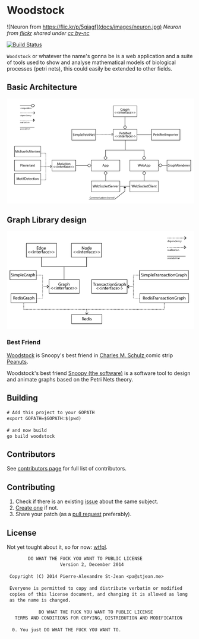 # Woodstock

![Neuron from https://flic.kr/p/5giagf](docs/images/neuron.jpg)
_Neuron from [flickr](https://flic.kr/p/5giagf) shared under [cc by-nc](https://creativecommons.org/licenses/by-nc/2.0/)_

[![Build Status](https://drone.io/github.com/criusmq/woodstock/status.png)](https://drone.io/github.com/criusmq/woodstock/latest)

`Woodstock` or whatever the name's gonna be is a web application and a suite of tools
used to show and analyse mathematical models of biological processes (petri nets), this could easily
be extended to other fields.

## Basic Architecture

![Basic Architecture Design](docs/basicuml.png)

## Graph Library design

![Basic Architecture Design](https://raw.githubusercontent.com/criusmq/woodstock/master/docs/graphuml.png)


### Best Friend

[Woodstock](https://en.wikipedia.org/wiki/Woodstock_(Peanuts)) is Snoopy's best friend in [Charles M. Schulz ](https://en.wikipedia.org/wiki/Charles_M._Schulz) comic strip [Peanuts](https://en.wikipedia.org/wiki/Peanuts). 

Woodstock's best friend [Snoopy (the software)](http://www-dssz.informatik.tu-cottbus.de/DSSZ/Software/Snoopy) is a software tool to design and animate graphs based on the Petri Nets theory.

## Building

    # Add this project to your GOPATH
    export GOPATH=$GOPATH:$(pwd)

    # and now build
    go build woodstock

## Contributors
See [contributors page](https://github.com/criusmq/woodstock/graphs/contributors) for full list of contributors.

## Contributing

1. Check if there is an existing [issue](https://github.com/criusmq/woodstock/issues) about the same subject.
2. [Create one](https://github.com/criusmq/woodstock/issues/new) if not.
3. Share your patch (as a [pull request](https://github.com/criusmq/woodstock/pulls) preferably).

## License

Not yet tought about it, so for now: [wtfpl](http://www.wtfpl.net/).

            DO WHAT THE FUCK YOU WANT TO PUBLIC LICENSE 
                        Version 2, December 2014 

     Copyright (C) 2014 Pierre-Alexandre St-Jean <pa@stjean.me> 

     Everyone is permitted to copy and distribute verbatim or modified 
     copies of this license document, and changing it is allowed as long 
     as the name is changed. 

                DO WHAT THE FUCK YOU WANT TO PUBLIC LICENSE 
       TERMS AND CONDITIONS FOR COPYING, DISTRIBUTION AND MODIFICATION 

      0. You just DO WHAT THE FUCK YOU WANT TO.

